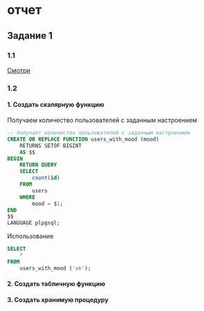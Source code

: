 # отчет

## Задание 1

### 1.1

[Смотри](./../lab1/lab_1.sql)

### 1.2

#### 1. Создать **скалярную функцию**

Получаем количество пользователей с заданным настроением

```sql
-- получает количество пользователей с заданным настроением
CREATE OR REPLACE FUNCTION users_with_mood (mood)
    RETURNS SETOF BIGINT
    AS $$
BEGIN
    RETURN QUERY
    SELECT
        count(id)
    FROM
        users
    WHERE
        mood = $1;
END
$$
LANGUAGE plpgsql;
```

Использование
```sql
SELECT
    *
FROM
    users_with_mood ('ok');
```

#### 2. Создать **табличную функцию**
#### 3. Создать **хранимую процедуру**